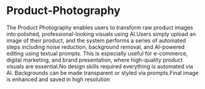 # Product-Photography
The Product Photography enables users to transform raw product images into polished, professional-looking visuals using AI.Users simply upload an image of their product, and the system performs a series of automated steps including noise reduction, background removal, and AI-powered editing using textual prompts. This is especially useful for e-commerce, digital marketing, and brand presentation, where high-quality product visuals are essential.No design skills required everything is automated via AI. Backgrounds can be made transparent or styled via prompts.Final image is enhanced and saved in high resolution
